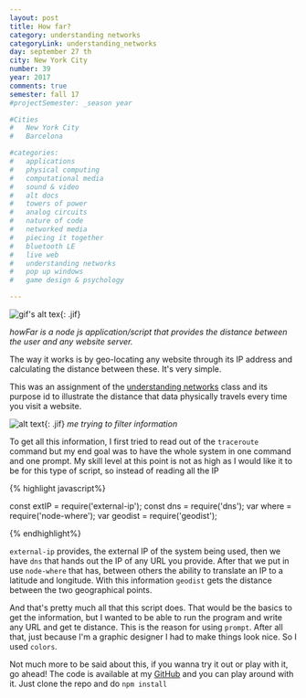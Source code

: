 ```yaml
---
layout: post
title: How far?
category: understanding networks
categoryLink: understanding_networks
day: september 27 th
city: New York City
number: 39
year: 2017
comments: true
semester: fall 17
#projectSemester: _season year

#Cities
#	New York City
#	Barcelona

#categories:
#	applications
#	physical computing 
#	computational media 
#	sound & video 
#	alt docs
#	towers of power 
#	analog circuits 
#	nature of code
#	networked media
#	piecing it together
#	bluetooth LE
#	live web
#	understanding networks
#	pop up windows
#	game design & psychology

---
```


![gif's alt tex](https://media.giphy.com/media/3ohhwFZkLYITxBft0k/giphy.gif){: .jif}

*howFar is a node js application/script that provides the distance between the user and any website server.*

The way it works is by geo-locating any website through its IP address and calculating the distance between these. It's very simple. 

This was an assignment of the [understanding networks][a1] class and its purpose id to illustrate the distance that data physically travels every time you visit a website.

![alt text](http://graupuche.info/video/39_2.gif){: .jif}
*me trying to filter information*

To get all this information, I first tried to read out of the `traceroute` command but my end goal was to have the whole system in one command and one prompt. My skill level at this point is not as high as I would like it to be for this type of script, so instead of reading all the IP

{% highlight javascript%}

const extIP = require('external-ip');
const dns = require('dns');
var where = require('node-where');
var geodist = require('geodist');

{% endhighlight%}

`external-ip` provides, the external IP of the system being used, then we have `dns` that hands out the IP of any URL you provide. After that we put in use `node-where` that has, between others the ability to translate an IP to a latitude and longitude. With this information `geodist` gets the distance between the two geographical points.

And that's pretty much all that this script does. That would be the basics to get the information, but I wanted to be able to run the program and write any URL and get te distance. This is the reason for using `prompt`. After all that, just because I'm a graphic designer I had to make things look nice. So I used `colors`.

Not much more to be said about this, if you wanna try it out or play with it, go ahead! The code is available at my [GitHub][a2] and you can play around with it. Just clone the repo and do `npm install`

[a1]: http://blog.graupuche.info/understanding_networks/
[a2]: https://github.com/grauPuche/_howfaris